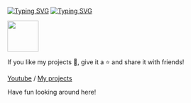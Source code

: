 
[![Typing SVG](https://readme-typing-svg.herokuapp.com?color=6B5DF7&size=68&width=1050&height=200&lines=Hi+I'm+Vinuth+Siriwardana)](https://github.com/Vinuth-Dinsitha) 
[![Typing SVG](https://readme-typing-svg.herokuapp.com?font=bold&color=000000&size=36&width=1050&height=100&lines=•+I'm+Self+Taught+Artist;+•+I'm+Graphic+Designer;+•+I'm+Bot+Developer..;+•+I%E2%80%99m+Currently+Learning+Python+Pyrogram+%26+Telethon;+•+Don't+Forget+to+Follow+My+Github+Profile!;+•+Good+Bye)](https://github.com/Vinuth-Dinsitha)






<img src="https://media.giphy.com/media/mGcNjsfWAjY5AEZNw6/giphy.gif" width="70">

If you like my projects 💜, give it a ⭐ and share it with friends!

[Youtube](https://youtube.com/channel/UCnfMHtLgunUI7b2YIq30KKw) / [My projects](https://t.me/the_roboton)

Have fun looking around here!
